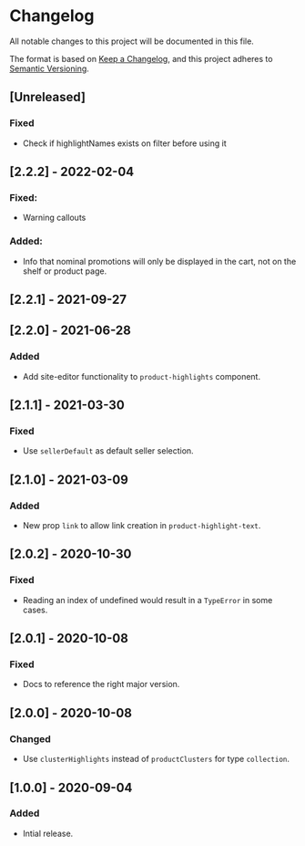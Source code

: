 # Changelog

All notable changes to this project will be documented in this file.

The format is based on [Keep a Changelog](https://keepachangelog.com/en/1.0.0/),
and this project adheres to [Semantic Versioning](https://semver.org/spec/v2.0.0.html).

## [Unreleased]
### Fixed
- Check if highlightNames exists on filter before using it

## [2.2.2] - 2022-02-04
### Fixed:
- Warning callouts
### Added:
- Info that nominal promotions will only be displayed in the cart, not on the shelf or product page.

## [2.2.1] - 2021-09-27

## [2.2.0] - 2021-06-28
### Added
- Add site-editor functionality to `product-highlights` component.

## [2.1.1] - 2021-03-30
### Fixed
- Use `sellerDefault` as default seller selection.

## [2.1.0] - 2021-03-09

### Added
- New prop `link` to allow link creation in `product-highlight-text`.

## [2.0.2] - 2020-10-30

### Fixed

- Reading an index of undefined would result in a `TypeError` in some cases.

## [2.0.1] - 2020-10-08

### Fixed

- Docs to reference the right major version.

## [2.0.0] - 2020-10-08

### Changed

- Use `clusterHighlights` instead of `productClusters` for type `collection`.

## [1.0.0] - 2020-09-04

### Added

- Intial release.
